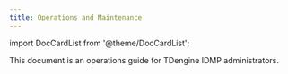 ```yaml
---
title: Operations and Maintenance
---
```


import DocCardList from '@theme/DocCardList';

This document is an operations guide for TDengine IDMP administrators.

<DocCardList />
